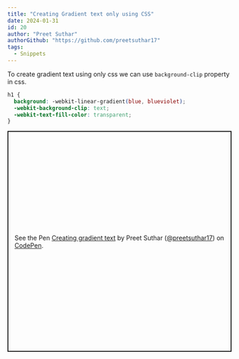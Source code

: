 ```yaml
---
title: "Creating Gradient text only using CSS"
date: 2024-01-31
id: 20
author: "Preet Suthar"
authorGithub: "https://github.com/preetsuthar17"
tags:
  - Snippets
---
```


To create gradient text using only css we can use `background-clip` property in css.

```css
h1 {
  background: -webkit-linear-gradient(blue, blueviolet);
  -webkit-background-clip: text;
  -webkit-text-fill-color: transparent;
}
```

<p class="codepen" data-height="494.9090881347656" data-default-tab="result" data-slug-hash="qBvxwyy" data-user="preetsuthar17" style="height: 494.9090881347656px; box-sizing: border-box; display: flex; align-items: center; justify-content: center; border: 2px solid; margin: 1em 0; padding: 1em;">
  <span>See the Pen <a href="https://codepen.io/preetsuthar17/pen/qBvxwyy">
  Creating gradient text</a> by Preet Suthar (<a href="https://codepen.io/preetsuthar17">@preetsuthar17</a>)
  on <a href="https://codepen.io">CodePen</a>.</span>
</p>
